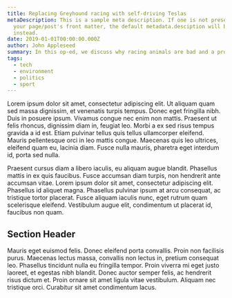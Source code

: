 ```yaml
---
title: Replacing Greyhound racing with self-driving Teslas
metaDescription: This is a sample meta description. If one is not present in
  your page/post's front matter, the default metadata.desciption will be used
  instead.
date: 2019-01-01T00:00:00.000Z
author: John Appleseed
summary: In this op-ed, we discuss why racing animals are bad and a propose a new way for people to waste money
tags:
  - tech
  - environment
  - politics
  - sport
---
```

Lorem ipsum dolor sit amet, consectetur adipiscing elit. Ut aliquam quam sed massa dignissim, et venenatis turpis tempus. Donec eget fringilla nibh. Duis in posuere ipsum. Vivamus congue nec enim non mattis. Praesent ut felis rhoncus, dignissim diam in, feugiat leo. Morbi a ex sed risus tempus gravida a id est. Etiam pulvinar tellus quis tellus ullamcorper eleifend. Mauris pellentesque orci in leo mattis congue. Maecenas quis leo ultrices, eleifend quam eu, lacinia diam. Fusce nulla mauris, pharetra eget interdum id, porta sed nulla.

Praesent cursus diam a libero iaculis, eu aliquam augue blandit. Phasellus mattis in ex quis faucibus. Fusce accumsan diam turpis, non hendrerit ante accumsan vitae. Lorem ipsum dolor sit amet, consectetur adipiscing elit. Phasellus id aliquet magna. Phasellus pulvinar ipsum at arcu consequat, ac tristique tortor placerat. Fusce aliquam iaculis nunc, eget rutrum quam scelerisque eleifend. Vestibulum augue elit, condimentum ut placerat id, faucibus non quam.

## Section Header

Mauris eget euismod felis. Donec eleifend porta convallis. Proin non facilisis purus. Maecenas lectus massa, convallis non lectus in, pretium consequat leo. Phasellus tincidunt nulla eu fringilla tempor. Proin viverra mi eget justo laoreet, et egestas nibh blandit. Donec auctor semper felis, ac hendrerit risus dictum et. Proin ornare sit amet ligula vitae vestibulum. Aliquam nec tristique orci. Curabitur sit amet condimentum lacus.